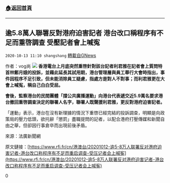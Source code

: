 ###  [:house:返回首頁](https://github.com/ourhimalayas/txt)
---

## 逾5.8萬人聯署反對港府迫害記者 港台改口稱程序有不足而重啓調查 受壓記者會上喊寃
`2020-10-13 11:10 shangshang` [轉載自GNews](https://gnews.org/zh-hant/421785/)

作者：vog尚
![]()![](https://s3.amazonaws.com/gnews-media-offload/wp-content/uploads/2020/10/13105511/5B00642C-C033-4E53-9350-77135FA149B5.jpeg)
**香港電台上月底突然重啓針對該台記者利君雅在記者會上質問特首林鄭月娥的投訴，並藉此延長其試用期，港台管理層與員工舉行大會時指出，事件因程序不足引致，但未能消除員工疑慮，指處方是對人不對事；而利君雅更在大會上喊寃，稱自己白白受屈。**

**會後，監察港台的民間團體「撐公共廣播運動」向港台代表遞交近5.9萬名要求港台撤回重啓調查決定的聯署人名字，聯署人既聲援利君雅，更反對港府迫害記者。**

「運動」表示，港台在沒有新理據的情況下重啓已經完結的投訴調查，明顯是向政策局的壓力低頭，欲托辭「懲罰」盡職提問的記者，以配合港府打壓傳媒和新聞自由之舉，但卻因行事倉卒而出現前後矛盾。

來源：法廣新聞網

原文鏈接：[https://www.rfi.fr/cn/港澳台/20201012-逾5-8万人联署反对港府迫害记者-港台改口称程序有不足而重启调查-受压记者会上喊寃](https://www.rfi.fr/cn/港澳台/20201012-逾5-8万人联署反对港府迫害记者-港台改口称程序有不足而重启调查-受压记者会上喊寃)

0

